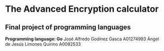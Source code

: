 # The Advanced Encryption calculator
## Final project of programming languages
**Programming language: Go**
José Alfredo Godínez Gasca A01274993
Ángel de Jesús Limones Quirino A0082533

